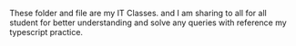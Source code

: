 These folder and file are my IT Classes. and I am sharing to all for all student for better understanding and solve any queries with reference my typescript practice.
